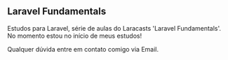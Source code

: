 ## Laravel Fundamentals
Estudos para Laravel, série de aulas do Laracasts 'Laravel Fundamentals'. No momento estou no início de meus estudos!

Qualquer dúvida entre em contato comigo via Email.